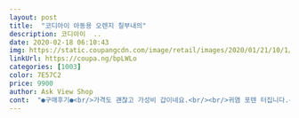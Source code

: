```yaml
---
layout: post 
title:  "코디아이 아동용 오렌지 칠부내의" 
description: 코디아이  ..
date: 2020-02-18 06:10:43 
img: https://static.coupangcdn.com/image/retail/images/2020/01/21/10/1/5aa0bd34-1aa1-4b45-a185-2d3cc9a23f1a.jpg 
linkUrl: https://coupa.ng/bpLWLo 
categories: [1003] 
color: 7E57C2 
price: 9900 
author: Ask View Shop 
cont:  "●구매후기●<br/>가격도 괜찮고 가성비 갑이네요.<br/><br/>귀염 포텐 터집니다.<br/><br/>날씨가 조금 더 풀리면 다른 디자인도 구매해야겠어요!!!<br/>누나가 좋아라합니다.<br/><br/>두께도 딱 좋고 기장도 마음에 드네요<br/>디자인이 너무 귀여워서  미리 구매했어요!!!<br/>면좋고 스판성 좋고 부드럽고 촉감이 좋데요<br/>베이직한 상품을 좋아라 하는데.<br/><br/>봄, 여름 활용도가 너무 좋은 칠부내의<br/>색상도 넘 맘에들고 오렌지가 앙증맞게 참 귀엽네요<br/>소재자체가 그런건지 줄무늬처럼 보이는게 안쪽이 살짝 까끌하네요;; 그리고 바지 마감부분이 너무 까끌해요.<br/>.<br/>제일 마음에 안드네요ㅡㅡ<br/>쌍둥이 조카 선물로 사줬어요<br/>아기옷 이렇게 마감한거 처음 봤어요;;; 그리고 상의하의 택이 너무 길어요;;; 진짜 전체적으로 이런 아기 옷은 처음이네요.<br/><br/>아이가 오렌지를 좋아하는데<br/>여름에 에어컨 틀어놓고 칠부내의 입히면 딱 좋더라구요 ㅎㅎ<br/>옷을 보자마자 오렌지를 가르키며 좋아하넹ㅎ ㅎㅎ<br/>이런 나염의 옷 입혀놓으니깐<br/>촉감도 부드러워서 자주 입힐 수 있을거 같아요!<br/>" 
---
```

